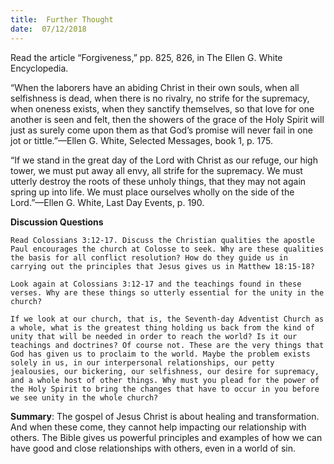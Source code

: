 ```yaml
---
title:  Further Thought
date:  07/12/2018
---
```


Read the article “Forgiveness,” pp. 825, 826, in The Ellen G. White Encyclopedia.

“When the laborers have an abiding Christ in their own souls, when all selfishness is dead, when there is no rivalry, no strife for the supremacy, when oneness exists, when they sanctify themselves, so that love for one another is seen and felt, then the showers of the grace of the Holy Spirit will just as surely come upon them as that God’s promise will never fail in one jot or tittle.”—Ellen G. White, Selected Messages, book 1, p. 175.

“If we stand in the great day of the Lord with Christ as our refuge, our high tower, we must put away all envy, all strife for the supremacy. We must utterly destroy the roots of these unholy things, that they may not again spring up into life. We must place ourselves wholly on the side of the Lord.”—Ellen G. White, Last Day Events, p. 190.

**Discussion Questions**

`Read Colossians 3:12-17. Discuss the Christian qualities the apostle Paul encourages the church at Colosse to seek. Why are these qualities the basis for all conflict resolution? How do they guide us in carrying out the principles that Jesus gives us in Matthew 18:15-18?`

`Look again at Colossians 3:12-17 and the teachings found in these verses. Why are these things so utterly essential for the unity in the church?`

`If we look at our church, that is, the Seventh-day Adventist Church as a whole, what is the greatest thing holding us back from the kind of unity that will be needed in order to reach the world? Is it our teachings and doctrines? Of course not. These are the very things that God has given us to proclaim to the world. Maybe the problem exists solely in us, in our interpersonal relationships, our petty jealousies, our bickering, our selfishness, our desire for supremacy, and a whole host of other things. Why must you plead for the power of the Holy Spirit to bring the changes that have to occur in you before we see unity in the whole church?`

**Summary**: The gospel of Jesus Christ is about healing and transformation. And when these come, they cannot help impacting our relationship with others. The Bible gives us powerful principles and examples of how we can have good and close relationships with others, even in a world of sin.